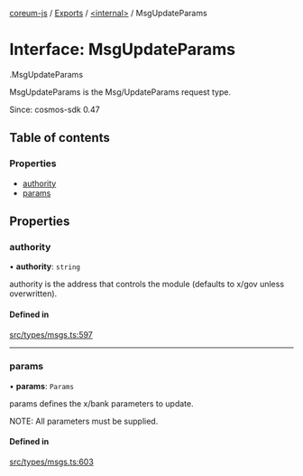 [coreum-js](../README.md) / [Exports](../modules.md) / [<internal\>](../modules/internal_.md) / MsgUpdateParams

# Interface: MsgUpdateParams

[<internal>](../modules/internal_.md).MsgUpdateParams

MsgUpdateParams is the Msg/UpdateParams request type.

Since: cosmos-sdk 0.47

## Table of contents

### Properties

- [authority](internal_.MsgUpdateParams-2.md#authority)
- [params](internal_.MsgUpdateParams-2.md#params)

## Properties

### authority

• **authority**: `string`

authority is the address that controls the module (defaults to x/gov unless overwritten).

#### Defined in

[src/types/msgs.ts:597](https://github.com/PyramydLabs/coreum-js/blob/1b17c7f/src/types/msgs.ts#L597)

___

### params

• **params**: `Params`

params defines the x/bank parameters to update.

NOTE: All parameters must be supplied.

#### Defined in

[src/types/msgs.ts:603](https://github.com/PyramydLabs/coreum-js/blob/1b17c7f/src/types/msgs.ts#L603)
